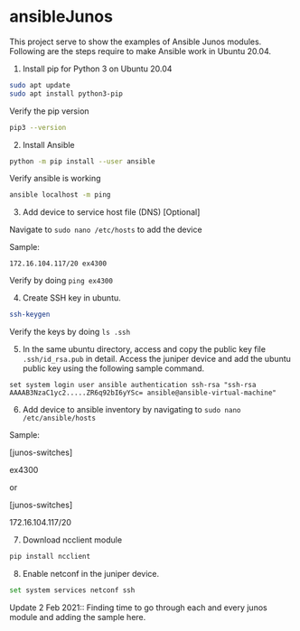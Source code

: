# ansibleJunos
This project serve to show the examples of Ansible Junos modules.
Following are the steps require to make Ansible work in Ubuntu 20.04.

1. Install pip for Python 3 on Ubuntu 20.04
  ```sh
  sudo apt update
  sudo apt install python3-pip
  ```
Verify the pip version
```sh
pip3 --version
```
2. Install Ansible
```sh
python -m pip install --user ansible
```
Verify ansible is working
```sh
ansible localhost -m ping
```
3. Add device to service host file (DNS) [Optional]

Navigate to `sudo nano /etc/hosts` to add the device

Sample:

`172.16.104.117/20 ex4300`

Verify by doing `ping ex4300`

4. Create SSH key in ubuntu.
```sh
ssh-keygen
```

Verify the keys by doing `ls .ssh`

5. In the same ubuntu directory, access and copy the public key file `.ssh/id_rsa.pub` in detail. Access the juniper device and add the ubuntu public key using the following sample command.

`set system login user ansible authentication ssh-rsa "ssh-rsa AAAAB3NzaC1yc2.....ZR6q92bI6yYSc= ansible@ansible-virtual-machine"`

6. Add device to ansible inventory by navigating to `sudo nano /etc/ansible/hosts`

Sample:

[junos-switches]

ex4300

or 

[junos-switches]

172.16.104.117/20

7. Download ncclient module

```sh
pip install ncclient
```

8. Enable netconf in the juniper device. 

```sh
set system services netconf ssh
```

Update 2 Feb 2021:: Finding time to go through each and every junos module and adding the sample here.
